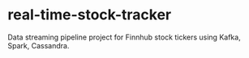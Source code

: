 # real-time-stock-tracker
Data streaming pipeline project for Finnhub stock tickers using Kafka, Spark, Cassandra.
